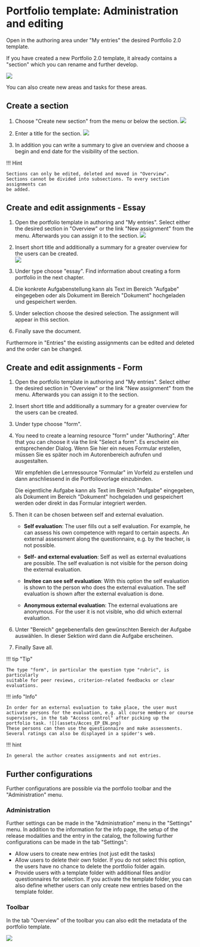 #  Portfolio template: Administration and editing

Open in the authoring area under "My entries" the desired Portfolio 2.0
template.

If you have created a new Portfolio 2.0 template, it already contains a
"section" which you can rename and further develop.

![](assets/13_portfolio_task.png)

You can also create new areas and tasks for these areas.

## Create a section  

1.  Choose "Create new section" from the menu or below the section.
![](assets/13_portfolio_create_section.png)  
  
2. Enter a title for the section.
![](assets/portfolio_new_section.jpg)  
 
3. In addition you can write a summary to give an overview and choose a begin and end date for the visibility of the section.  
  
!!! Hint

	Sections can only be edited, deleted and moved in "Overview".  
	Sections cannot be divided into subsections. To every section assignments can
	be added.  
	

## Create and edit assignments - Essay  
 
1. Open the portfolio template in authoring and "My entries". 
Select either the desired section in "Overview" or the link "New assignment"
from the menu. Afterwards you can assign it to the section.
![](assets/13_portfolio_new_assignment.png)  
  
2. Insert short title and additionally a summary for a greater overview for the users can be created.  
![](assets/portfolio_new_assigment.jpg)

3. Under type choose "essay". Find information about creating a form portfolio in
the next chapter.    
  
4. Die konkrete Aufgabenstellung kann als Text im Bereich "Aufgabe" eingegeben oder als Dokument im Bereich "Dokument" hochgeladen und gespeichert werden. 

5. Under selection choose the desired selection. The assignment will appear in
this section.  

6. Finally save the document.

  
Furthermore in "Entries" the existing assignments can be edited and deleted and the order can be changed.


## Create and edit assignments - Form
  

1. Open the portfolio template in authoring and "My entries".
Select either the desired section in "Overview" or the link "New assignment"
from the menu. Afterwards you can assign it to the section.
 
2. Insert short title and additionally a summary for a greater overview for the users can be created.

3. Under type choose "form".

4. You need to create a learning resource "form" under "Authoring". After that
you can choose it via the link "Select a form". Es erscheint ein entsprechender Dialog. Wenn Sie hier ein neues Formular erstellen, müssen Sie es später noch im Autorenbereich aufrufen und ausgestalten. 

	Wir empfehlen die Lernressource "Formular" im Vorfeld zu erstellen und dann anschliessend in die Portfoliovorlage einzubinden.    

	Die eigentliche Aufgabe kann als Text im Bereich "Aufgabe" eingegeben, als Dokument im Bereich "Dokument" hochgeladen und gespeichert werden oder direkt in das Formular integriert werden. 

5. Then it can be chosen between self and external evaluation.

	* **Self evaluation**: The user fills out a self evaluation. For example, he
	can assess his own competence with regard to certain aspects. An external
	assessment along the questionnaire, e.g. by the teacher, is not possible.

	* **Self- and external evaluation**: Self as well as external evaluations are
	possible. The self evaluation is not visible for the person doing the external
	evaluation.

	* **Invitee can see self evaluation**: With this option the self evaluation is
	shown to the person who does the external evaluation. The self evaluation is
	shown after the external evaluation is done.

	* **Anonymous external evaluation**: The external evaluations are anonymous.
	For the user it is not visible, who did which external evaluation.  
  
6. Unter "Bereich" gegebenenfalls den gewünschten Bereich der Aufgabe auswählen.
In dieser Sektion wird dann die Aufgabe erscheinen.  

7. Finally Save all.  

!!! tip "Tip"

	The type "form", in particular the question type "rubric", is particularly
	suitable for peer reviews, criterion-related feedbacks or clear evaluations.
  
!!! info "Info"

	In order for an external evaluation to take place, the user must activate persons for the evaluation, e.g. all course members or course supervisors, in the tab "Access control" after picking up the portfolio task. ![](assets/Acces_EP_EN.png)
	These persons can then use the questionnaire and make assessments. Several ratings can also be displayed in a spider's web.

!!! hint

	In general the author creates assignments and not entries.

## Further configurations

Further configurations are possible via the portfolio toolbar and the
"Administration" menu.

### Administration

Further settings can be made in the "Administration" menu in the "Settings"
menu. In addition to the information for the info page, the setup of the
release modalities and the entry in the catalog, the following further
configurations can be made in the tab "Settings":

  * Allow users to create new entries (not just edit the tasks)
  * Allow users to delete their own folder. If you do not select this option, the users have no chance to delete the portfolio folder again.
  * Provide users with a template folder with additional files and/or questionnaires for selection. If you activate the template folder, you can also define whether users can only create new entries based on the template folder.

### Toolbar

In the tab "Overview" of the toolbar you can also edit the metadata of the
portfolio template.

![](assets/13_portfolio_edit_metadata.png)

